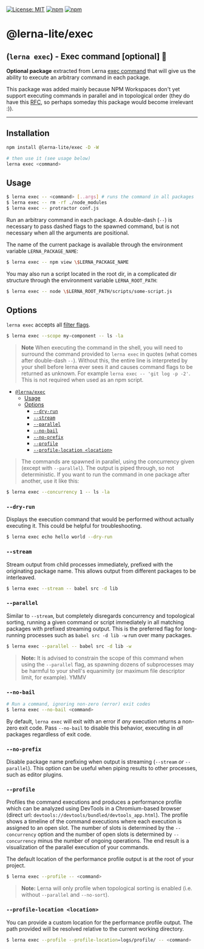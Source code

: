 [![License: MIT](https://img.shields.io/badge/License-MIT-yellow.svg)](https://opensource.org/licenses/MIT)
[![npm](https://img.shields.io/npm/dy/@lerna-lite/exec?color=forest)](https://www.npmjs.com/package/@lerna-lite/exec)
[![npm](https://img.shields.io/npm/v/@lerna-lite/exec.svg?logo=npm&logoColor=fff&label=npm)](https://www.npmjs.com/package/@lerna-lite/exec)

# @lerna-lite/exec

## (`lerna exec`) - Exec command [optional] 👷

**Optional package** extracted from Lerna [exec command](https://github.com/lerna/lerna/tree/main/commands/exec) that will give us the ability to execute an arbitrary command in each package.

This package was added mainly because NPM Workspaces don't yet support executing commands in parallel and in topological order (they do have this [RFC](https://github.com/npm/rfcs/issues/190), so perhaps someday this package would become irrelevant :)).

---

## Installation

```sh
npm install @lerna-lite/exec -D -W

# then use it (see usage below)
lerna exec <command>
```

## Usage

```sh
$ lerna exec -- <command> [..args] # runs the command in all packages
$ lerna exec -- rm -rf ./node_modules
$ lerna exec -- protractor conf.js
```

Run an arbitrary command in each package.
A double-dash (`--`) is necessary to pass dashed flags to the spawned command, but is not necessary when all the arguments are positional.

The name of the current package is available through the environment variable `LERNA_PACKAGE_NAME`:

```sh
$ lerna exec -- npm view \$LERNA_PACKAGE_NAME
```

You may also run a script located in the root dir, in a complicated dir structure through the environment variable `LERNA_ROOT_PATH`:

```sh
$ lerna exec -- node \$LERNA_ROOT_PATH/scripts/some-script.js
```

## Options

`lerna exec` accepts all [filter flags](https://github.com/lerna-lite/lerna-lite/blob/main/packages/filter-packages/README.md#options).

```sh
$ lerna exec --scope my-component -- ls -la
```

> **Note** When executing the command in the shell, you will need to surround the command provided to `lerna exec` in quotes (what comes after double-dash ` -- `). Without this, the entire line is interpreted by your shell before lerna ever sees it and causes command flags to be returned as unknown. For example `lerna exec -- 'git log -p -2'`. This is not required when used as an npm script.

- [`@lerna/exec`](#lernaexec)
  - [Usage](#usage)
  - [Options](#options)
    - [`--dry-run`](#--dry-run)
    - [`--stream`](#--stream)
    - [`--parallel`](#--parallel)
    - [`--no-bail`](#--no-bail)
    - [`--no-prefix`](#--no-prefix)
    - [`--profile`](#--profile)
    - [`--profile-location <location>`](#--profile-location-location)

> The commands are spawned in parallel, using the concurrency given (except with `--parallel`).
> The output is piped through, so not deterministic.
> If you want to run the command in one package after another, use it like this:

```sh
$ lerna exec --concurrency 1 -- ls -la
```

### `--dry-run`

Displays the execution command that would be performed without actually executing it. This could be helpful for troubleshooting.

```sh
$ lerna exec echo hello world --dry-run
```

### `--stream`

Stream output from child processes immediately, prefixed with the originating
package name. This allows output from different packages to be interleaved.

```sh
$ lerna exec --stream -- babel src -d lib
```

### `--parallel`

Similar to `--stream`, but completely disregards concurrency and topological sorting, running a given command or script immediately in all matching packages with prefixed streaming output. This is the preferred flag for long-running processes such as `babel src -d lib -w` run over many packages.

```sh
$ lerna exec --parallel -- babel src -d lib -w
```

> **Note:** It is advised to constrain the scope of this command when using
> the `--parallel` flag, as spawning dozens of subprocesses may be
> harmful to your shell's equanimity (or maximum file descriptor limit,
> for example). YMMV

### `--no-bail`

```sh
# Run a command, ignoring non-zero (error) exit codes
$ lerna exec --no-bail <command>
```

By default, `lerna exec` will exit with an error if _any_ execution returns a non-zero exit code.
Pass `--no-bail` to disable this behavior, executing in _all_ packages regardless of exit code.

### `--no-prefix`

Disable package name prefixing when output is streaming (`--stream` _or_ `--parallel`).
This option can be useful when piping results to other processes, such as editor plugins.

### `--profile`

Profiles the command executions and produces a performance profile which can be analyzed using DevTools in a
Chromium-based browser (direct url: `devtools://devtools/bundled/devtools_app.html`). The profile shows a timeline of
the command executions where each execution is assigned to an open slot. The number of slots is determined by the
`--concurrency` option and the number of open slots is determined by `--concurrency` minus the number of ongoing
operations. The end result is a visualization of the parallel execution of your commands.

The default location of the performance profile output is at the root of your project.

```sh
$ lerna exec --profile -- <command>
```

> **Note:** Lerna will only profile when topological sorting is enabled (i.e. without `--parallel` and `--no-sort`).

### `--profile-location <location>`

You can provide a custom location for the performance profile output. The path provided will be resolved relative to the current working directory.

```sh
$ lerna exec --profile --profile-location=logs/profile/ -- <command>
```

